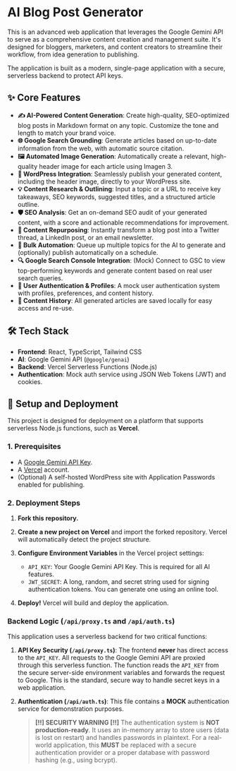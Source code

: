 # AI Blog Post Generator

This is an advanced web application that leverages the Google Gemini API to serve as a comprehensive content creation and management suite. It's designed for bloggers, marketers, and content creators to streamline their workflow, from idea generation to publishing.

The application is built as a modern, single-page application with a secure, serverless backend to protect API keys.

## ✨ Core Features

*   **✍️ AI-Powered Content Generation**: Create high-quality, SEO-optimized blog posts in Markdown format on any topic. Customize the tone and length to match your brand voice.
*   **🌐 Google Search Grounding**: Generate articles based on up-to-date information from the web, with automatic source citation.
*   **🖼️ Automated Image Generation**: Automatically create a relevant, high-quality header image for each article using Imagen 3.
*   **🔗 WordPress Integration**: Seamlessly publish your generated content, including the header image, directly to your WordPress site.
*   **💡 Content Research & Outlining**: Input a topic or a URL to receive key takeaways, SEO keywords, suggested titles, and a structured article outline.
*   **🛡️ SEO Analysis**: Get an on-demand SEO audit of your generated content, with a score and actionable recommendations for improvement.
*   **🔄 Content Repurposing**: Instantly transform a blog post into a Twitter thread, a LinkedIn post, or an email newsletter.
*   **🤖 Bulk Automation**: Queue up multiple topics for the AI to generate and (optionally) publish automatically on a schedule.
*   **🔍 Google Search Console Integration**: (Mock) Connect to GSC to view top-performing keywords and generate content based on real user search queries.
*   **👤 User Authentication & Profiles**: A mock user authentication system with profiles, preferences, and content history.
*   **📜 Content History**: All generated articles are saved locally for easy access and re-use.

## 🛠️ Tech Stack

*   **Frontend**: React, TypeScript, Tailwind CSS
*   **AI**: Google Gemini API (`@google/genai`)
*   **Backend**: Vercel Serverless Functions (Node.js)
*   **Authentication**: Mock auth service using JSON Web Tokens (JWT) and cookies.

## 🚀 Setup and Deployment

This project is designed for deployment on a platform that supports serverless Node.js functions, such as **Vercel**.

### 1. Prerequisites

*   A [Google Gemini API Key](https://aistudio.google.com/app/apikey).
*   A [Vercel](https://vercel.com/) account.
*   (Optional) A self-hosted WordPress site with Application Passwords enabled for publishing.

### 2. Deployment Steps

1.  **Fork this repository.**
2.  **Create a new project on Vercel** and import the forked repository. Vercel will automatically detect the project structure.
3.  **Configure Environment Variables** in the Vercel project settings:
    *   `API_KEY`: Your Google Gemini API Key. This is required for all AI features.
    *   `JWT_SECRET`: A long, random, and secret string used for signing authentication tokens. You can generate one using an online tool.

4.  **Deploy!** Vercel will build and deploy the application.

### Backend Logic (`/api/proxy.ts` and `/api/auth.ts`)

This application uses a serverless backend for two critical functions:

1.  **API Key Security (`/api/proxy.ts`)**: The frontend **never** has direct access to the `API_KEY`. All requests to the Google Gemini API are proxied through this serverless function. The function reads the `API_KEY` from the secure server-side environment variables and forwards the request to Google. This is the standard, secure way to handle secret keys in a web application.

2.  **Authentication (`/api/auth.ts`)**: This file contains a **MOCK** authentication service for demonstration purposes.

    > **[!!] SECURITY WARNING [!!]**
    > The authentication system is **NOT production-ready**. It uses an in-memory array to store users (data is lost on restart) and handles passwords in plaintext. For a real-world application, this **MUST** be replaced with a secure authentication provider or a proper database with password hashing (e.g., using bcrypt).